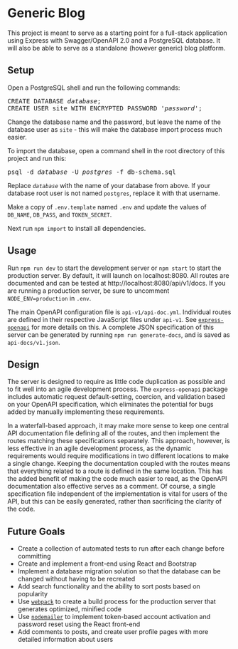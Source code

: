 # Generic Blog

This project is meant to serve as a starting point for a full-stack application
using Express with Swagger/OpenAPI 2.0 and a PostgreSQL database. It will also
be able to serve as a standalone (however generic) blog platform.

## Setup

Open a PostgreSQL shell and run the following commands:

<pre>
CREATE DATABASE <i>database</i>;  
CREATE USER site WITH ENCRYPTED PASSWORD '<i>password</i>';
</pre>

Change the database name and the password, but leave the name of the database
user as `site` - this will make the database import process much easier.

To import the database, open a command shell in the root directory of this
project and run this:  

<pre>
psql -d <i>database</i> -U <i>postgres</i> -f db-schema.sql
</pre>

Replace *`database`* with the name of your database from above. If your database
root user is not named `postgres`, replace it with that username.

Make a copy of `.env.template` named `.env` and update the values of `DB_NAME`,
`DB_PASS`, and `TOKEN_SECRET`.

Next run `npm import` to install all dependencies.

## Usage

Run `npm run dev` to start the development server or `npm start` to start the
production server. By default, it will launch on localhost:8080. All routes are
documented and can be tested at http://localhost:8080/api/v1/docs. If you are
running a production server, be sure to uncomment `NODE_ENV=production` in
`.env`.

The main OpenAPI configuration file is `api-v1/api-doc.yml`. Individual routes
are defined in their respective JavaScript files under `api-v1`. See
[`express-openapi`](https://www.npmjs.com/package/express-openapi) for more
details on this. A complete JSON specification of this server can be generated
by running `npm run generate-docs`, and is saved as `api-docs/v1.json`.

## Design

The server is designed to require as little code duplication as possible and to
fit well into an agile development process. The `express-openapi` package
includes automatic request default-setting, coercion, and validation based on
your OpenAPI specification, which eliminates the potential for bugs added by
manually implementing these requirements.

In a waterfall-based approach, it may make more sense to keep one central API
documentation file defining all of the routes, and then implement the routes
matching these specifications separately. This approach, however, is less
effective in an agile development process, as the dynamic requirements would
require modifications in two different locations to make a single change.
Keeping the documentation coupled with the routes means that everything related
to a route is defined in the same location. This has the added benefit of making
the code much easier to read, as the OpenAPI documentation also effective serves
as a comment. Of course, a single specification file independent of the
implementation is vital for users of the API, but this can be easily generated,
rather than sacrificing the clarity of the code.

## Future Goals

- Create a collection of automated tests to run after each change before
committing
- Create and implement a front-end using React and Bootstrap
- Implement a database migration solution so that the database can be changed
without having to be recreated
- Add search functionality and the ability to sort posts based on popularity
- Use [`webpack`](https://www.npmjs.com/package/webpack) to create a build
process for the production server that generates optimized, minified code
- Use [`nodemailer`](https://www.npmjs.com/package/nodemailer) to implement
token-based account activation and password reset using the React front-end
- Add comments to posts, and create user profile pages with more detailed
information about users
